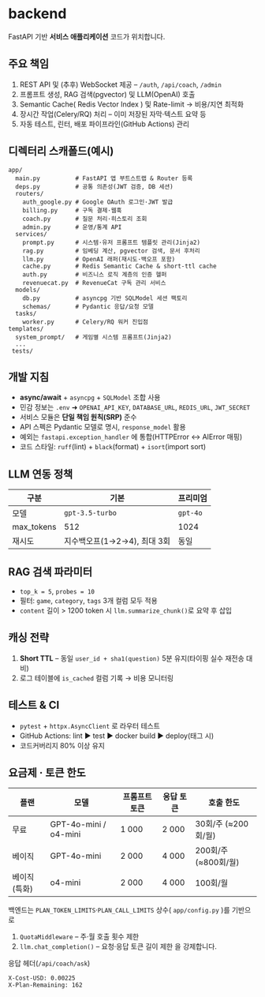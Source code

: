# backend

FastAPI 기반 **서비스 애플리케이션** 코드가 위치합니다.

## 주요 책임
1. REST API 및 (추후) WebSocket 제공 – `/auth`, `/api/coach`, `/admin`
2. 프롬프트 생성, RAG 검색(pgvector) 및 LLM(OpenAI) 호출
3. Semantic Cache( Redis Vector Index ) 및 Rate-limit → 비용/지연 최적화
4. 장시간 작업(Celery/RQ) 처리 – 이미 저장된 자막·텍스트 요약 등
5. 자동 테스트, 린터, 배포 파이프라인(GitHub Actions) 관리

## 디렉터리 스캐폴드(예시)
```
app/
  main.py          # FastAPI 앱 부트스트랩 & Router 등록
  deps.py          # 공통 의존성(JWT 검증, DB 세션)
  routers/
    auth_google.py # Google OAuth 로그인·JWT 발급
    billing.py     # 구독 결제·웹훅
    coach.py       # 질문 처리·히스토리 조회
    admin.py       # 운영/통계 API
  services/
    prompt.py      # 시스템·유저 프롬프트 템플릿 관리(Jinja2)
    rag.py         # 임베딩 계산, pgvector 검색, 문서 후처리
    llm.py         # OpenAI 래퍼(재시도·백오프 포함)
    cache.py       # Redis Semantic Cache & short-ttl cache
    auth.py        # 비즈니스 로직 계층의 인증 헬퍼
    revenuecat.py  # RevenueCat 구독 관리 서비스
  models/
    db.py          # asyncpg 기반 SQLModel 세션 팩토리
    schemas/       # Pydantic 응답/요청 모델
  tasks/
    worker.py      # Celery/RQ 워커 진입점
templates/
  system_prompt/   # 게임별 시스템 프롬프트(Jinja2)
  ...
 tests/
```

## 개발 지침
- **async/await** + `asyncpg` + `SQLModel` 조합 사용
- 민감 정보는 `.env`   ➜ `OPENAI_API_KEY`, `DATABASE_URL`, `REDIS_URL`, `JWT_SECRET`
- 서비스 모듈은 **단일 책임 원칙(SRP)** 준수
- API 스펙은 Pydantic 모델로 명시, `response_model` 활용
- 예외는 `fastapi.exception_handler` 에 통합(HTTPError ↔ AIError 매핑)
- 코드 스타일: `ruff`(lint) + `black`(format) + `isort`(import sort)

## LLM 연동 정책
| 구분 | 기본 | 프리미엄 |
|------|------|---------|
| 모델 | `gpt-3.5-turbo` | `gpt-4o` |
| max_tokens | 512 | 1024 |
| 재시도 | 지수백오프(1→2→4), 최대 3회 | 동일 |

## RAG 검색 파라미터
- `top_k = 5`, `probes = 10`
- 필터: `game`, `category`, `tags` 3개 컬럼 모두 적용
- `content` 길이 > 1200 token 시 `llm.summarize_chunk()`로 요약 후 삽입

## 캐싱 전략
1. **Short TTL** – 동일 `user_id + sha1(question)` 5분 유지(타이핑 실수 재전송 대비)
2. 로그 테이블에 `is_cached` 컬럼 기록 → 비용 모니터링

## 테스트 & CI
- `pytest` + `httpx.AsyncClient` 로 라우터 테스트
- GitHub Actions: lint ▶ test ▶ docker build ▶ deploy(태그 시)
- 코드커버리지 80% 이상 유지 

## 요금제 · 토큰 한도
| 플랜 | 모델 | 프롬프트 토큰 | 응답 토큰 | 호출 한도 |
|------|------|--------------|-----------|-----------|
| 무료 | GPT-4o-mini / o4-mini | 1 000 | 2 000 | 30회/주 (≈200회/월) |
| 베이직 | GPT-4o-mini | 2 000 | 4 000 | 200회/주 (≈800회/월) |
| 베이직(특화) | o4-mini | 2 000 | 4 000 | 100회/월 |

백엔드는 `PLAN_TOKEN_LIMITS`·`PLAN_CALL_LIMITS` 상수( `app/config.py` )를 기반으로
1) `QuotaMiddleware` – 주·월 호출 횟수 제한
2) `llm.chat_completion()` – 요청·응답 토큰 길이 제한
을 강제합니다.

응답 헤더(`/api/coach/ask`)
```
X-Cost-USD: 0.00225
X-Plan-Remaining: 162
``` 